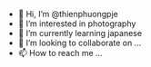- 👋 Hi, I’m @thienphuongpje
- 👀 I’m interested in photography
- 🌱 I’m currently learning japanese
- 💞️ I’m looking to collaborate on ...
- 📫 How to reach me ...

<!---
thienphuongpje/thienphuongpje is a ✨ special ✨ repository because its `README.md` (this file) appears on your GitHub profile.
You can click the Preview link to take a look at your changes.
--->
